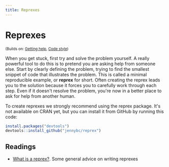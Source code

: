 ```yaml
---
title: Reprexes
---
```


<!-- Generated automatically from reprexes.yml. Do not edit by hand -->

# Reprexes
<small>(Builds on: [Getting help](getting-help.md), [Code style](code-style.md))</small>

When you get stuck, first try and solve the problem yourself. A really
powerful tool to do this is to pretend you are asking help from someone
else. Start by clearly defining the problem, trying to find the smallest
snippet of code that illustrates the problem. This is called a minimal
reproducible example, or __reprex__ for short. Often creating the reprex
leads you to the solution because it forces you to carefully work through
each step. Even if it doesn't resolve the problem, you're now in a
better place to ask for help from another human.

To create reprexes we strongly recommend using the reprex package. It's not
available on CRAN yet, but you can install it from GitHub by running
this code:

```R
install.packages("devtools")
devtools::install_github("jennybc/reprex")
```

## Readings

  * [What is a reprex?](https://github.com/jennybc/reprex#what-is-a-reprex).
    Some general advice on writing reprexes



